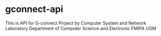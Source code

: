 # gconnect-api
This is API for G-connect Project by Computer System and Network Laboratory Department of Computer Science and Electronic FMIPA UGM
